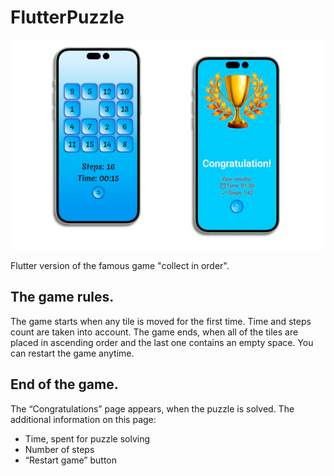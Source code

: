 # FlutterPuzzle

![Screenshots](https://raw.githubusercontent.com/dariagorlova/puzzle_app/master/images/sample.png#300x200)

Flutter version of the famous game "collect in order".

## The game rules.

The game starts when any tile is moved for the first time. Time and steps count are taken into account. The game ends, when all of the tiles are placed in ascending order and the last one contains an empty space. You can restart the game anytime.
## End of the game.

The “Congratulations” page appears, when the puzzle is solved. The additional information on this page:

* Time, spent for puzzle solving
* Number of steps
* “Restart game” button
